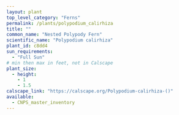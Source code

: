 ```yaml
---
layout: plant                                                              
top_level_category: "Ferns"
permalink: /plants/polypodium_calirhiza
title: ""
common_name: "Nested Polypody Fern"
scientific_name: "Polypodium calirhiza"
plant_id: c8dd4
sun_requirements:
  - "Full Sun"
# min then max in feet, not in Calscape
plant_size:
  - height: 
    - 1
    - 1.5
calscape_link: "https://calscape.org/Polypodium-calirhiza-()"
available: 
  - CNPS_master_inventory
---
```


